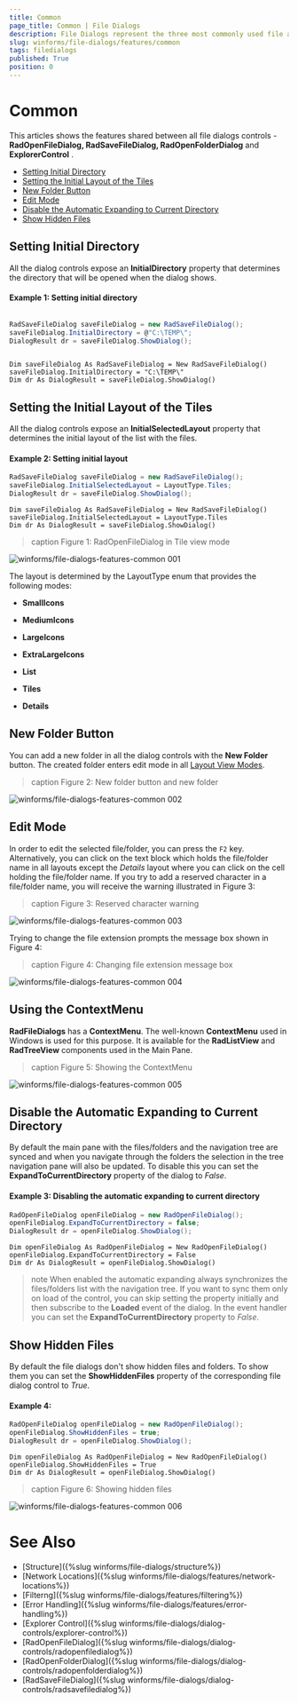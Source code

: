 ```yaml
---
title: Common
page_title: Common | File Dialogs
description: File Dialogs represent the three most commonly used file and folder manipulation dialogs
slug: winforms/file-dialogs/features/common
tags: filedialogs
published: True
position: 0 
---
```


#  Common

This articles shows the features shared between all file dialogs controls -  **RadOpenFileDialog, RadSaveFileDialog, RadOpenFolderDialog** and **ExplorerControl** .

* [Setting Initial Directory](#setting-initial-directory)
* [Setting the Initial Layout of the Tiles](#setting-the-initial-layout-of-the-tiles)
* [New Folder Button](#new-folder-button)
* [Edit Mode](#edit-mode)
* [Disable the Automatic Expanding to Current Directory](#disable-the-automatic-expanding-to-current-directory)
* [Show Hidden Files](#show-hidden-files)

## Setting Initial Directory

All the dialog controls expose an **InitialDirectory** property that determines the directory that will be opened when the dialog shows.
        
####  Example 1: Setting initial directory

````C#

RadSaveFileDialog saveFileDialog = new RadSaveFileDialog(); 
saveFileDialog.InitialDirectory = @"C:\TEMP\"; 
DialogResult dr = saveFileDialog.ShowDialog(); 

````
````VB.NET

Dim saveFileDialog As RadSaveFileDialog = New RadSaveFileDialog()
saveFileDialog.InitialDirectory = "C:\TEMP\"
Dim dr As DialogResult = saveFileDialog.ShowDialog()

````

## Setting the Initial Layout of the Tiles

All the dialog controls expose an **InitialSelectedLayout** property that determines the initial layout of the list with the files.

####  Example 2: Setting initial layout 

````C#
RadSaveFileDialog saveFileDialog = new RadSaveFileDialog();
saveFileDialog.InitialSelectedLayout = LayoutType.Tiles; 
DialogResult dr = saveFileDialog.ShowDialog(); 

````
````VB.NET
Dim saveFileDialog As RadSaveFileDialog = New RadSaveFileDialog()
saveFileDialog.InitialSelectedLayout = LayoutType.Tiles
Dim dr As DialogResult = saveFileDialog.ShowDialog()

````

>caption Figure 1: RadOpenFileDialog in Tile view mode

![winforms/file-dialogs-features-common 001](images/file-dialogs-features-common001.png) 

The layout is determined by the LayoutType enum that provides the following modes:

* **SmallIcons**

* **MediumIcons**

* **LargeIcons**

* **ExtraLargeIcons**

* **List**

* **Tiles**

* **Details**

## New Folder Button

You can add a new folder in all the dialog controls with the **New Folder** button. The created folder enters edit mode in all [Layout View Modes](#setting-the-initial-layout-of-the-tiles). 

>caption Figure 2: New folder button and new folder

![winforms/file-dialogs-features-common 002](images/file-dialogs-features-common002.png) 

## Edit Mode

In order to edit the selected file/folder, you can press the `F2` key. Alternatively, you can click on the text block which holds the file/folder name in all layouts except the *Details* layout where you can click on the cell holding the file/folder name. If you try to add a reserved character in a file/folder name, you will receive the warning illustrated in Figure 3:

>caption Figure 3: Reserved character warning 

![winforms/file-dialogs-features-common 003](images/file-dialogs-features-common003.png) 

Trying to change the file extension prompts the message box shown in Figure 4:

>caption Figure 4: Changing file extension message box 

![winforms/file-dialogs-features-common 004](images/file-dialogs-features-common004.png) 

## Using the ContextMenu

**RadFileDialogs** has a **ContextMenu**. The well-known **ContextMenu** used in Windows is used for this purpose. It is available for the **RadListView** and **RadTreeView** components used in the Main Pane.

>caption Figure 5: Showing the ContextMenu

![winforms/file-dialogs-features-common 005](images/file-dialogs-features-common005.png) 

## Disable the Automatic Expanding to Current Directory

By default the main pane with the files/folders and the navigation tree are synced and when you navigate through the folders the selection in the tree navigation pane will also be updated. To disable this you can set the **ExpandToCurrentDirectory** property of the dialog to *False*.

####  Example 3: Disabling the automatic expanding to current directory  

````C#
RadOpenFileDialog openFileDialog = new RadOpenFileDialog();
openFileDialog.ExpandToCurrentDirectory = false;
DialogResult dr = openFileDialog.ShowDialog();


````
````VB.NET
Dim openFileDialog As RadOpenFileDialog = New RadOpenFileDialog()
openFileDialog.ExpandToCurrentDirectory = False
Dim dr As DialogResult = openFileDialog.ShowDialog()

````

>note When enabled the automatic expanding always synchronizes the files/folders list with the navigation tree. If you want to sync them only on load of the control, you can skip setting the property initially and then subscribe to the **Loaded** event of the dialog. In the event handler you can set the **ExpandToCurrentDirectory** property to *False*.

## Show Hidden Files

By default the file dialogs don't show hidden files and folders. To show them you can set the **ShowHiddenFiles** property of the corresponding file dialog control to *True*.

####  Example 4:  

````C#
RadOpenFileDialog openFileDialog = new RadOpenFileDialog(); 
openFileDialog.ShowHiddenFiles = true; 
DialogResult dr = openFileDialog.ShowDialog(); 

````
````VB.NET
Dim openFileDialog As RadOpenFileDialog = New RadOpenFileDialog()
openFileDialog.ShowHiddenFiles = True
Dim dr As DialogResult = openFileDialog.ShowDialog()

````

>caption Figure 6: Showing hidden files 

![winforms/file-dialogs-features-common 006](images/file-dialogs-features-common006.png) 

# See Also

* [Structure]({%slug winforms/file-dialogs/structure%})
* [Network Locations]({%slug winforms/file-dialogs/features/network-locations%})
* [Filterng]({%slug winforms/file-dialogs/features/filtering%}) 
* [Error Handling]({%slug winforms/file-dialogs/features/error-handling%})
* [Explorer Control]({%slug winforms/file-dialogs/dialog-controls/explorer-control%})
* [RadOpenFileDialog]({%slug winforms/file-dialogs/dialog-controls/radopenfiledialog%})
* [RadOpenFolderDialog]({%slug winforms/file-dialogs/dialog-controls/radopenfolderdialog%})
* [RadSaveFileDialog]({%slug winforms/file-dialogs/dialog-controls/radsavefiledialog%})